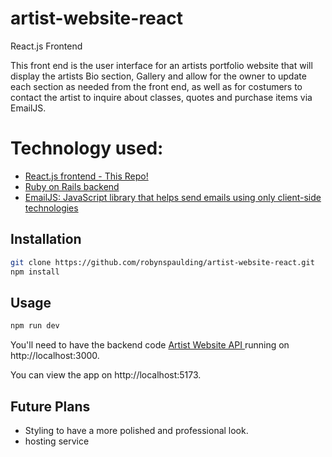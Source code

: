 # artist-website-react

React.js Frontend

This front end is the user interface for an artists portfolio website that will display the artists Bio section, Gallery and allow for the owner to update each section as needed from the front end, as well as for costumers to contact the artist to inquire about classes, quotes and purchase items via EmailJS.

# Technology used:

- <a href="https://github.com/robynspaulding/artist-website-react">React.js frontend - This Repo!</a>
- <a href="https://github.com/robynspaulding/artist-website-api">Ruby on Rails backend </a>
- <a href="https://emailjs.com">EmailJS: JavaScript library that helps send emails using only client-side technologies </a> 

## Installation

```bash
git clone https://github.com/robynspaulding/artist-website-react.git
npm install
```

## Usage

```bash
npm run dev
```

You'll need to have the backend code <a href="https://github.com/robynspaulding/artist-website-api">Artist Website API </a> running on http://localhost:3000.

You can view the app on http://localhost:5173.

## Future Plans

- Styling to have a more polished and professional look.
- hosting service
